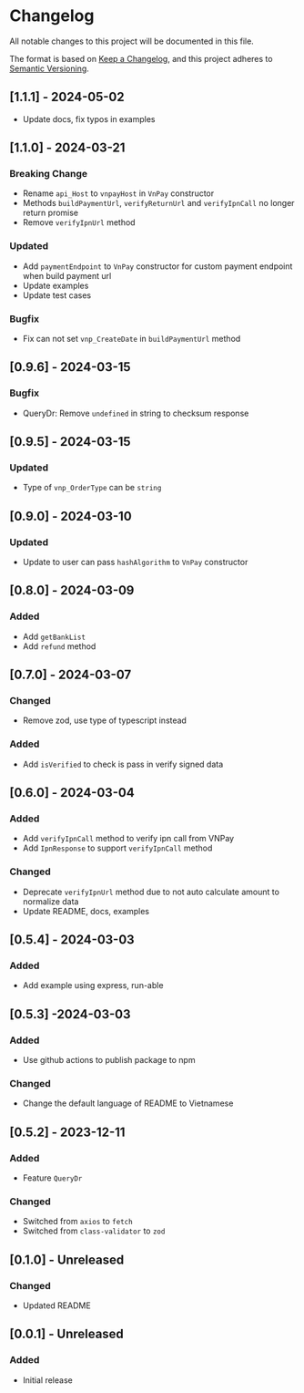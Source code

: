 # Changelog

All notable changes to this project will be documented in this file.

The format is based on [Keep a Changelog](https://keepachangelog.com/en/1.1.0/), and this project adheres to [Semantic Versioning](https://semver.org/spec/v2.0.0.html).

## [1.1.1] - 2024-05-02

-   Update docs, fix typos in examples

## [1.1.0] - 2024-03-21

### Breaking Change

-   Rename `api_Host` to `vnpayHost` in `VnPay` constructor
-   Methods `buildPaymentUrl`, `verifyReturnUrl` and `verifyIpnCall` no longer return promise
-   Remove `verifyIpnUrl` method

### Updated

-   Add `paymentEndpoint` to `VnPay` constructor for custom payment endpoint when build payment url
-   Update examples
-   Update test cases

### Bugfix

-   Fix can not set `vnp_CreateDate` in `buildPaymentUrl` method

## [0.9.6] - 2024-03-15

### Bugfix

-   QueryDr: Remove `undefined` in string to checksum response

## [0.9.5] - 2024-03-15

### Updated

-   Type of `vnp_OrderType` can be `string`

## [0.9.0] - 2024-03-10

### Updated

-   Update to user can pass `hashAlgorithm` to `VnPay` constructor

## [0.8.0] - 2024-03-09

### Added

-   Add `getBankList`
-   Add `refund` method

## [0.7.0] - 2024-03-07

### Changed

-   Remove zod, use type of typescript instead

### Added

-   Add `isVerified` to check is pass in verify signed data

## [0.6.0] - 2024-03-04

### Added

-   Add `verifyIpnCall` method to verify ipn call from VNPay
-   Add `IpnResponse` to support `verifyIpnCall` method

### Changed

-   Deprecate `verifyIpnUrl` method due to not auto calculate amount to normalize data
-   Update README, docs, examples

## [0.5.4] - 2024-03-03

### Added

-   Add example using express, run-able

## [0.5.3] -2024-03-03

### Added

-   Use github actions to publish package to npm

### Changed

-   Change the default language of README to Vietnamese

## [0.5.2] - 2023-12-11

### Added

-   Feature `QueryDr`

### Changed

-   Switched from `axios` to `fetch`
-   Switched from `class-validator` to `zod`

## [0.1.0] - Unreleased

### Changed

-   Updated README

## [0.0.1] - Unreleased

### Added

-   Initial release
